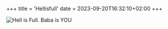 +++
title = 'Hellisfull'
date = 2023-09-20T16:32:10+02:00
+++

![Hell is Full. Baba is YOU](/images/hellisfull.jpg)
